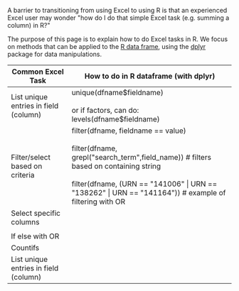 A barrier to transitioning from using Excel to using R is that an experienced Excel user may wonder "how do I do that simple Excel task (e.g. summing a column) in R?" 

The purpose of this page is to explain how to do Excel tasks in R. We focus on methods that can be applied to the [R data frame](https://www.rdocumentation.org/packages/base/versions/3.6.2/topics/data.frame), using the [dplyr](https://www.rdocumentation.org/packages/dplyr/versions/0.7.8) package for data manipulations.  


| **Common Excel Task** | **How to do in R dataframe (with dplyr)** |
|--|--|
| List unique entries in field (column) | unique(dfname\$fieldname)<br/><br/>or if factors, can do: levels(dfname\$fieldname) |
| Filter/select based on criteria | filter(dfname, fieldname == value) <br/><br/>filter(dfname, grepl("search_term",field_name)) # filters based on containing string<br/><br/>filter(dfname, (URN == "141006" \| URN == "138262" \| URN == "141164")) # example of filtering with OR|
| Select specific columns|   |
|   |  |
| If else with OR |  |
| Countifs |  |
| List unique entries in field (column) |  |


